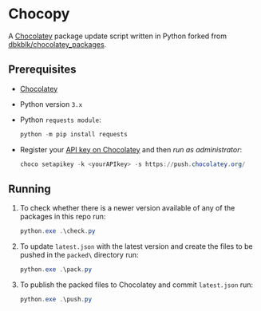 # Chocopy

A [Chocolatey](https://chocolatey.org/) package update script written in Python forked from [dbkblk/chocolatey_packages](https://github.com/dbkblk/chocolatey_packages).
## Prerequisites

- [Chocolatey](https://chocolatey.org/install)
 
- Python version `3.x`

- Python `requests module`:

   ```powershell
   python -m pip install requests
   ```

- Register your [API key on Chocolatey](https://chocolatey.org/account) and then _run as administrator_:

   ```powershell
   choco setapikey -k <yourAPIkey> -s https://push.chocolatey.org/
   ```

## Running

1. To check whether there is a newer version available of any of the packages in this repo run:

   ```powershell
   python.exe .\check.py
   ```

1. To update `latest.json` with the latest version and create the files to be pushed in the `packed\` directory run:

   ```powershell
   python.exe .\pack.py
   ```

1. To publish the packed files to Chocolatey and commit `latest.json` run:

   ```powershell
   python.exe .\push.py
   ```
